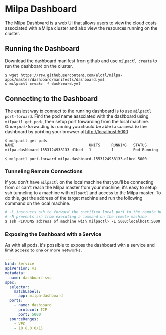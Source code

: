 # Milpa Dashboard
The Milpa Dashboard is a web UI that allows users to view the cloud costs associated with a Milpa cluster and also view the resources running on the cluster.

## Running the Dashboard
Download the dashboard manifest from github and use `milpactl create` to run the dashboard on the cluster.

```
$ wget https://raw.githubusercontent.com/elotl/milpa-apps/master/dashboard/manifests/dashboard.yml
$ milpactl create -f dashboard.yml
```

## Connecting to the Dashboard
The easiest way to connect to the running dashboard is to use `milpactl port-forward`. Find the pod name associated with the dashboard using `milpactl get pods`, then setup port forwarding from the local machine.  Once port-forwarding is running you should be able to connect to the dashboard by pointing your browser at [http://localhost:5000](http://localhost:5000)

```bash
$ milpactl get pods
NAME                                  UNITS     RUNNING   STATUS
milpa-dashboard-1553124938133-d1bcd   1         1         Pod Running

$ milpactl port-forward milpa-dashboard-1553124938133-d1bcd 5000
```

### Tunneling Remote Connections
If you don't have `milpactl` on the local machine that you'll be connecting from or can't reach the Milpa master from your machine, it's easy to setup ssh tunneling to a machine with `milpactl` and access to the Milpa master.  To do this, get the address of the target machine and run the following command on the local machine.

```bash
# -L instructs ssh to forward the specified local port to the remote host
# -N prevents ssh from executing a command on the remote machine
$ ssh <IP/DNS address of machine with milpactl> -L 5000:localhost:5000 -N
```

### Exposing the Dashboard with a Service
As with all pods, it's possible to expose the dashboard with a service and limit access to one or more networks.

```yaml
---
kind: Service
apiVersion: v1
metadata:
  name: dashboard-svc
spec:
  selector:
    matchLabels:
      app: milpa-dashboard
  ports:
    - name: dashboard
      protocol: TCP
      port: 5000
  sourceRanges:
    - VPC
    - 10.8.0.0/16
```

